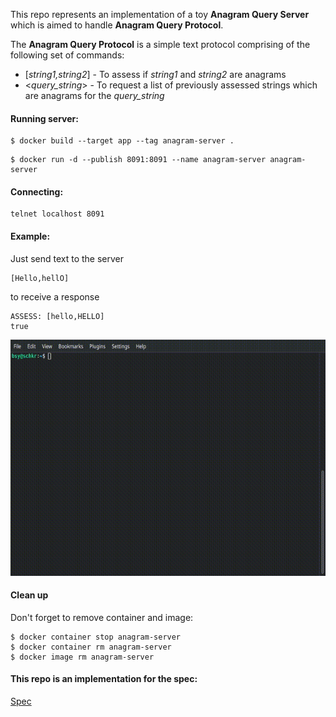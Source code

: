 
This repo represents an implementation of a toy **Anagram Query Server** which is aimed to handle **Anagram Query Protocol**.

The **Anagram Query Protocol** is a simple text protocol comprising of the following set of commands:
- [_string1,string2_] - To assess if _string1_ and _string2_ are anagrams
- <_query_string_> - To request a list of previously assessed strings which are anagrams for the _query_string_

#### Running server:
```
$ docker build --target app --tag anagram-server .
```
```
$ docker run -d --publish 8091:8091 --name anagram-server anagram-server
```
#### Connecting:
```
telnet localhost 8091
```
#### Example:
Just send text to the server
```
[Hello,hellO]
```
to receive a response
```
ASSESS: [hello,HELLO]
true
```
![Live example](/media/example.gif)

#### Clean up
Don't forget to remove container and image:
```
$ docker container stop anagram-server
$ docker container rm anagram-server
$ docker image rm anagram-server
```

#### This repo is an implementation for the spec:
[Spec](/media/task_statement.png)